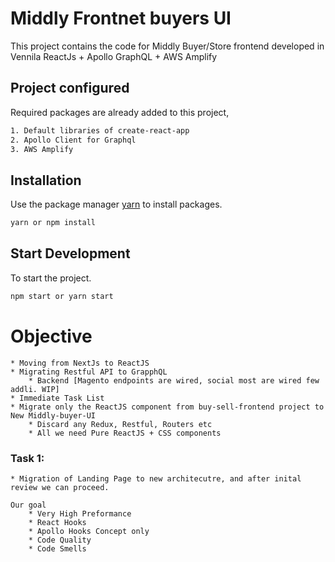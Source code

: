 # Middly Frontnet buyers UI

This project contains the code for Middly Buyer/Store frontend developed in Vennila ReactJs + Apollo GraphQL + AWS Amplify

## Project configured
Required packages are already added to this project,
```bash
1. Default libraries of create-react-app
2. Apollo Client for Graphql
3. AWS Amplify
```

## Installation

Use the package manager [yarn](https://yarnpkg.com/lang/en/) to install packages.

```bash
yarn or npm install
```
## Start Development

To start the project.

```bash
npm start or yarn start
```

# Objective
    * Moving from NextJs to ReactJS
    * Migrating Restful API to GrapphQL
        * Backend [Magento endpoints are wired, social most are wired few addli. WIP]
    * Immediate Task List
    * Migrate only the ReactJS component from buy-sell-frontend project to New Middly-buyer-UI
        * Discard any Redux, Restful, Routers etc
        * All we need Pure ReactJS + CSS components

### Task 1:
    * Migration of Landing Page to new architecutre, and after inital review we can proceed.
    
    Our goal 
        * Very High Preformance
        * React Hooks
        * Apollo Hooks Concept only
        * Code Quality
        * Code Smells